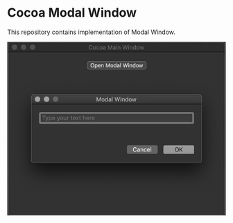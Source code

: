 # Cocoa Modal Window

This repository contains implementation of Modal Window.

![image missing](App.png "Application UI")